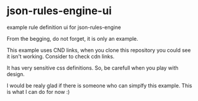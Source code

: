 # json-rules-engine-ui
example rule definition ui for json-rules-engine


From the begging, do not forget, it is only an example.

This example uses CND links, when you clone this repository you could see it isn't working. Consider to check cdn links.

It has very sensitive css definitions. So, be carefull when you play with design.

I would be realy glad if there is someone who can simplfy this example. This is what I can do for now :)

